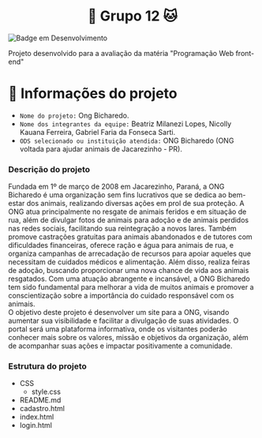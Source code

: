 <h1 align="center"> 🐶 Grupo 12 🐱 </h1>

![Badge em Desenvolvimento](http://img.shields.io/static/v1?label=STATUS&message=EM%20DESENVOLVIMENTO&color=GREEN&style=for-the-badge)

<p> Projeto desenvolvido para a avaliação da matéria "Programação Web front-end"</p>

# 📁 Informações do projeto

- ```Nome do projeto:``` Ong Bicharedo.
- ```Nome dos integrantes da equipe:``` Beatriz Milanezi Lopes, Nicolly Kauana Ferreira, Gabriel Faria da Fonseca Sarti.
- ```ODS selecionado ou instituição atendida:``` ONG Bicharedo (ONG voltada para ajudar animais de Jacarezinho - PR).

### Descrição do projeto

Fundada em 1º de março de 2008 em Jacarezinho, Paraná, a ONG Bicharedo é uma organização sem fins lucrativos que se dedica ao bem-estar dos animais, realizando diversas ações em prol de sua proteção. A ONG atua principalmente no resgate de animais feridos e em situação de rua, além de divulgar fotos de animais para adoção e de animais perdidos nas redes sociais, facilitando sua reintegração a novos lares. Também promove castrações gratuitas para animais abandonados e de tutores com dificuldades financeiras, oferece ração e água para animais de rua, e organiza campanhas de arrecadação de recursos para apoiar aqueles que necessitam de cuidados médicos e alimentação. Além disso, realiza feiras de adoção, buscando proporcionar uma nova chance de vida aos animais resgatados. Com uma atuação abrangente e incansável, a ONG Bicharedo tem sido fundamental para melhorar a vida de muitos animais e promover a conscientização sobre a importância do cuidado responsável com os animais.
<br>O objetivo deste projeto é desenvolver um site para a ONG, visando aumentar sua visibilidade e facilitar a divulgação de suas atividades. O portal será uma plataforma informativa, onde os visitantes poderão conhecer mais sobre os valores, missão e objetivos da organização, além de acompanhar suas ações e impactar positivamente a comunidade.

### Estrutura do projeto
- CSS
  - style.css
- README.md
- cadastro.html
- index.html
- login.html
